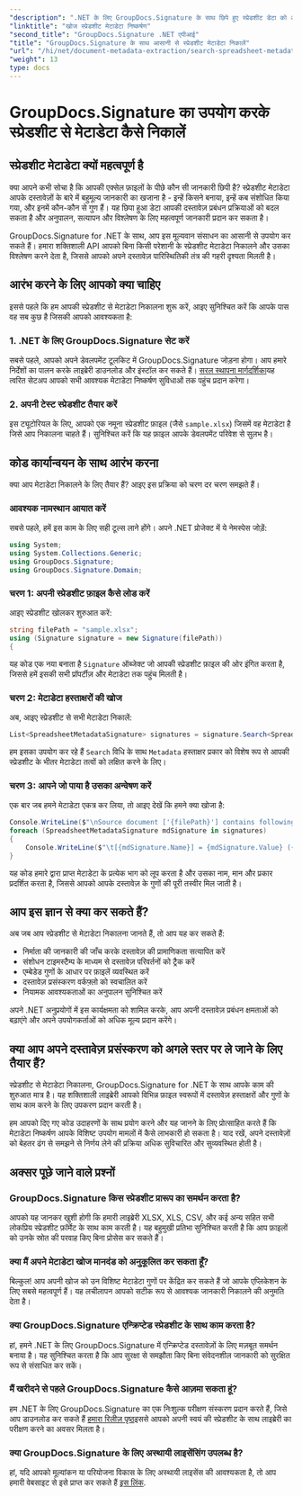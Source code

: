 ```yaml
---
"description": ".NET के लिए GroupDocs.Signature के साथ छिपे हुए स्प्रेडशीट डेटा को अनलॉक करें। दस्तावेज़ प्रबंधन और निर्णय लेने की प्रक्रिया को बेहतर बनाने के लिए मेटाडेटा को आसानी से निकालें।"
"linktitle": "खोज स्प्रेडशीट मेटाडेटा निष्कर्षण"
"second_title": "GroupDocs.Signature .NET एपीआई"
"title": "GroupDocs.Signature के साथ आसानी से स्प्रेडशीट मेटाडेटा निकालें"
"url": "/hi/net/document-metadata-extraction/search-spreadsheet-metadata-extraction/"
"weight": 13
type: docs
---
```

# GroupDocs.Signature का उपयोग करके स्प्रेडशीट से मेटाडेटा कैसे निकालें

## स्प्रेडशीट मेटाडेटा क्यों महत्वपूर्ण है

क्या आपने कभी सोचा है कि आपकी एक्सेल फ़ाइलों के पीछे कौन सी जानकारी छिपी है? स्प्रेडशीट मेटाडेटा आपके दस्तावेज़ों के बारे में बहुमूल्य जानकारी का खजाना है - इन्हें किसने बनाया, इन्हें कब संशोधित किया गया, और इनमें कौन-कौन से गुण हैं। यह छिपा हुआ डेटा आपकी दस्तावेज़ प्रबंधन प्रक्रियाओं को बदल सकता है और अनुपालन, सत्यापन और विश्लेषण के लिए महत्वपूर्ण जानकारी प्रदान कर सकता है।

GroupDocs.Signature for .NET के साथ, आप इस मूल्यवान संसाधन का आसानी से उपयोग कर सकते हैं। हमारा शक्तिशाली API आपको बिना किसी परेशानी के स्प्रेडशीट मेटाडेटा निकालने और उसका विश्लेषण करने देता है, जिससे आपको अपने दस्तावेज़ पारिस्थितिकी तंत्र की गहरी दृश्यता मिलती है।

## आरंभ करने के लिए आपको क्या चाहिए

इससे पहले कि हम आपकी स्प्रेडशीट से मेटाडेटा निकालना शुरू करें, आइए सुनिश्चित करें कि आपके पास वह सब कुछ है जिसकी आपको आवश्यकता है:

### 1. .NET के लिए GroupDocs.Signature सेट करें

सबसे पहले, आपको अपने डेवलपमेंट टूलकिट में GroupDocs.Signature जोड़ना होगा। आप हमारे निर्देशों का पालन करके लाइब्रेरी डाउनलोड और इंस्टॉल कर सकते हैं। [सरल स्थापना मार्गदर्शिका](https://tutorials.groupdocs.com/signature/net/)यह त्वरित सेटअप आपको सभी आवश्यक मेटाडेटा निष्कर्षण सुविधाओं तक पहुंच प्रदान करेगा।

### 2. अपनी टेस्ट स्प्रेडशीट तैयार करें

इस ट्यूटोरियल के लिए, आपको एक नमूना स्प्रेडशीट फ़ाइल (जैसे `sample.xlsx`) जिसमें वह मेटाडेटा है जिसे आप निकालना चाहते हैं। सुनिश्चित करें कि यह फ़ाइल आपके डेवलपमेंट परिवेश से सुलभ है।

## कोड कार्यान्वयन के साथ आरंभ करना

क्या आप मेटाडेटा निकालने के लिए तैयार हैं? आइए इस प्रक्रिया को चरण दर चरण समझते हैं।

### आवश्यक नामस्थान आयात करें

सबसे पहले, हमें इस काम के लिए सही टूल्स लाने होंगे। अपने .NET प्रोजेक्ट में ये नेमस्पेस जोड़ें:

```csharp
using System;
using System.Collections.Generic;
using GroupDocs.Signature;
using GroupDocs.Signature.Domain;
```

### चरण 1: अपनी स्प्रेडशीट फ़ाइल कैसे लोड करें

आइए स्प्रेडशीट खोलकर शुरुआत करें:

```csharp
string filePath = "sample.xlsx";
using (Signature signature = new Signature(filePath))
{
```

यह कोड एक नया बनाता है `Signature` ऑब्जेक्ट जो आपकी स्प्रेडशीट फ़ाइल की ओर इंगित करता है, जिससे हमें इसकी सभी प्रॉपर्टीज़ और मेटाडेटा तक पहुंच मिलती है।

### चरण 2: मेटाडेटा हस्ताक्षरों की खोज

अब, आइए स्प्रेडशीट से सभी मेटाडेटा निकालें:

```csharp
List<SpreadsheetMetadataSignature> signatures = signature.Search<SpreadsheetMetadataSignature>(SignatureType.Metadata);
```

हम इसका उपयोग कर रहे हैं `Search` विधि के साथ `Metadata` हस्ताक्षर प्रकार को विशेष रूप से आपकी स्प्रेडशीट के भीतर मेटाडेटा तत्वों को लक्षित करने के लिए।

### चरण 3: आपने जो पाया है उसका अन्वेषण करें

एक बार जब हमने मेटाडेटा एकत्र कर लिया, तो आइए देखें कि हमने क्या खोजा है:

```csharp
Console.WriteLine($"\nSource document ['{filePath}'] contains following signatures.");
foreach (SpreadsheetMetadataSignature mdSignature in signatures)
{
    Console.WriteLine($"\t[{mdSignature.Name}] = {mdSignature.Value} ({mdSignature.Type})");
}
```

यह कोड हमारे द्वारा प्राप्त मेटाडेटा के प्रत्येक भाग को लूप करता है और उसका नाम, मान और प्रकार प्रदर्शित करता है, जिससे आपको आपके दस्तावेज़ के गुणों की पूरी तस्वीर मिल जाती है।

## आप इस ज्ञान से क्या कर सकते हैं?

अब जब आप स्प्रेडशीट से मेटाडेटा निकालना जानते हैं, तो आप यह कर सकते हैं:

- निर्माता की जानकारी की जाँच करके दस्तावेज़ की प्रामाणिकता सत्यापित करें
- संशोधन टाइमस्टैम्प के माध्यम से दस्तावेज़ परिवर्तनों को ट्रैक करें
- एम्बेडेड गुणों के आधार पर फ़ाइलें व्यवस्थित करें
- दस्तावेज़ प्रसंस्करण वर्कफ़्लो को स्वचालित करें
- नियामक आवश्यकताओं का अनुपालन सुनिश्चित करें

अपने .NET अनुप्रयोगों में इस कार्यक्षमता को शामिल करके, आप अपनी दस्तावेज़ प्रबंधन क्षमताओं को बढ़ाएंगे और अपने उपयोगकर्ताओं को अधिक मूल्य प्रदान करेंगे।

## क्या आप अपने दस्तावेज़ प्रसंस्करण को अगले स्तर पर ले जाने के लिए तैयार हैं?

स्प्रेडशीट से मेटाडेटा निकालना, GroupDocs.Signature for .NET के साथ आपके काम की शुरुआत मात्र है। यह शक्तिशाली लाइब्रेरी आपको विभिन्न फ़ाइल स्वरूपों में दस्तावेज़ हस्ताक्षरों और गुणों के साथ काम करने के लिए उपकरण प्रदान करती है।

हम आपको दिए गए कोड उदाहरणों के साथ प्रयोग करने और यह जानने के लिए प्रोत्साहित करते हैं कि मेटाडेटा निष्कर्षण आपके विशिष्ट उपयोग मामलों में कैसे लाभकारी हो सकता है। याद रखें, अपने दस्तावेज़ों को बेहतर ढंग से समझने से निर्णय लेने की प्रक्रिया अधिक सुविचारित और सुव्यवस्थित होती है।

## अक्सर पूछे जाने वाले प्रश्नों

### GroupDocs.Signature किस स्प्रेडशीट प्रारूप का समर्थन करता है?

आपको यह जानकर खुशी होगी कि हमारी लाइब्रेरी XLSX, XLS, CSV, और कई अन्य सहित सभी लोकप्रिय स्प्रेडशीट फ़ॉर्मेट के साथ काम करती है। यह बहुमुखी प्रतिभा सुनिश्चित करती है कि आप फ़ाइलों को उनके स्रोत की परवाह किए बिना प्रोसेस कर सकते हैं।

### क्या मैं अपने मेटाडेटा खोज मानदंड को अनुकूलित कर सकता हूँ?

बिल्कुल! आप अपनी खोज को उन विशिष्ट मेटाडेटा गुणों पर केंद्रित कर सकते हैं जो आपके एप्लिकेशन के लिए सबसे महत्वपूर्ण हैं। यह लचीलापन आपको सटीक रूप से आवश्यक जानकारी निकालने की अनुमति देता है।

### क्या GroupDocs.Signature एन्क्रिप्टेड स्प्रेडशीट के साथ काम करता है?

हां, हमने .NET के लिए GroupDocs.Signature में एन्क्रिप्टेड दस्तावेज़ों के लिए मज़बूत समर्थन बनाया है। यह सुनिश्चित करता है कि आप सुरक्षा से समझौता किए बिना संवेदनशील जानकारी को सुरक्षित रूप से संसाधित कर सकें।

### मैं खरीदने से पहले GroupDocs.Signature कैसे आज़मा सकता हूं?

हम .NET के लिए GroupDocs.Signature का एक निःशुल्क परीक्षण संस्करण प्रदान करते हैं, जिसे आप डाउनलोड कर सकते हैं [हमारा रिलीज़ पृष्ठ](https://releases.groupdocs.com/)इससे आपको अपनी स्वयं की स्प्रेडशीट के साथ लाइब्रेरी का परीक्षण करने का अवसर मिलता है।

### क्या GroupDocs.Signature के लिए अस्थायी लाइसेंसिंग उपलब्ध है?

हां, यदि आपको मूल्यांकन या परियोजना विकास के लिए अस्थायी लाइसेंस की आवश्यकता है, तो आप हमारी वेबसाइट से इसे प्राप्त कर सकते हैं [इस लिंक](https://purchase.groupdocs.com/temporary-license/).